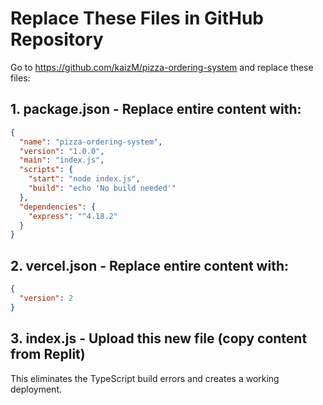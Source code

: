 # Replace These Files in GitHub Repository

Go to https://github.com/kaizM/pizza-ordering-system and replace these files:

## 1. package.json - Replace entire content with:
```json
{
  "name": "pizza-ordering-system",
  "version": "1.0.0",
  "main": "index.js",
  "scripts": {
    "start": "node index.js",
    "build": "echo 'No build needed'"
  },
  "dependencies": {
    "express": "^4.18.2"
  }
}
```

## 2. vercel.json - Replace entire content with:
```json
{
  "version": 2
}
```

## 3. index.js - Upload this new file (copy content from Replit)

This eliminates the TypeScript build errors and creates a working deployment.